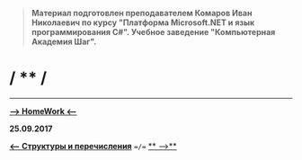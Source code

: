 > **Материал подготовлен преподавателем Комаров Иван Николаевич по курсу "Платформа Microsoft.NET и язык программирования С#". Учебное заведение "Компьютерная Академия Шаг".**

/ ** /
===

***

[**-->     HomeWork     <--**]()

**25.09.2017**

[**<-- Структуры и перечисления**](https://github.com/SuvStreet/IT_Step_C_Sharp/tree/master/ClassWork/Day_12#Структуры-и-перечисления) `=/=` [** -->**]()
